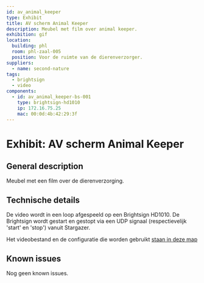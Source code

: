 ```yaml
---
id: av_animal_keeper
type: Exhibit
title: AV scherm Animal Keeper
description: Meubel met film over animal keeper.
exhibition: gif
location:
  building: phl
  room: phl-zaal-005
  position: Voor de ruimte van de dierenverzorger.
suppliers:
  - name: second-nature
tags:
  - brightsign
  - video
components:
  - id: av_animal_keeper-bs-001
    type: brightsign-hd1010
    ip: 172.16.75.25
    mac: 00:0d:4b:42:29:3f
---
```


# Exhibit: AV scherm Animal Keeper

## General description

Meubel met een film over de dierenverzorging.

## Technische details

De video wordt in een loop afgespeeld op een Brightsign HD1010. De Brightsign
wordt gestart en gestopt via een UDP signaal (respectievelijk 'start' en 'stop')
vanuit Stargazer.

Het videobestand en de configuratie die worden gebruikt [staan in deze
map](https://drive.google.com/open?id=0B5f_FPhR8B0nQ3JVZm1yOVQtYmc)

## Known issues

Nog geen known issues.

